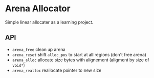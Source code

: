 # Arena Allocator

Simple linear allocater as a learning project.

## API

* `arena_free`      clean up arena
* `arena_reset`     shift `alloc_pos` to start at all regions (don't free arena) 
* `arena_alloc`     allocate size bytes with alignement (aligment by size of `void*`)
* `arena_realloc`   reallocate pointer to new size